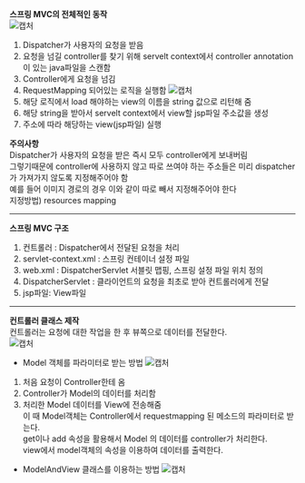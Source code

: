 **스프링 MVC의 전체적인 동작**             
![캡처](https://user-images.githubusercontent.com/84822464/124863943-fdea4300-dff2-11eb-8937-114d8691f780.PNG)

1. Dispatcher가 사용자의 요청을 받음 
2. 요청을 넘길 controller를 찾기 위해 servelt context에서 controller annotation이 있는 java파일을 스캔함 
3. Controller에게 요청을 넘김 
4. RequestMapping 되어있는 로직을 실행함 
![캡처](https://user-images.githubusercontent.com/84822464/125066741-50f4f080-e0ee-11eb-8a43-41c7ee5f4801.PNG)
5. 해당 로직에서 load 해야하는 view의 이름을 string 값으로 리턴해 줌 
6. 해당 string을 받아서 servelt context에서 view할 jsp파일 주소값을 생성
7. 주소에 따라 해당하는 view(jsp파일) 실행 

**주의사항**            
Dispatcher가 사용자의 요청을 받은 즉시 모두 controller에게 보내버림             
그렇기때문에 controller에 사용하지 않고 따로 쓰여야 하는 주소들은 미리 dispatcher가 가져가지 않도록 지정해주어야 함           
예를 들어 이미지 경로의 경우 이와 같이 따로 빼서 지정해주어야 한다             
지정방법) resources mapping             

****************************************
**스프링 MVC 구조**           
1. 컨트롤러 : Dispatcher에서 전달된 요청을 처리           
2. servlet-context.xml : 스프링 컨테이너 설정 파일           
3. web.xml : DispatcherServlet 서블릿 맵핑, 스프링 설정 파일 위치 정의          
4. DispatcherServlet : 클라이언트의 요청을 최초로 받아 컨트롤러에게 전달           
5. jsp파일: View파일 

************************************************************
**컨트롤러 클래스 제작**                  
컨트롤러는 요청에 대한 작업을 한 후 뷰쪽으로 데이터를 전달한다.            
![캡처](https://user-images.githubusercontent.com/84822464/125065229-8ac4f780-e0ec-11eb-9870-cc53b0875455.PNG)

 - Model 객체를 파라미터로 받는 방법 
![캡처](https://user-images.githubusercontent.com/84822464/125065817-41c17300-e0ed-11eb-8dde-c9bf2b886f4e.PNG)
1. 처음 요청이 Controller한테 옴 
2. Controller가 Model의 데이터를 처리함 
3. 처리한 Model 데이터를 View에 전송해줌          
이 때 Model객체는 Controller에서 requestmapping 된 메소드의 파라미터로 받는다.           
get이나 add 속성을 활용해서 Model 의 데이터를 controller가 처리한다.      
view에서 model객체의 속성을 이용하여 데이터를 출력한다.          

 - ModelAndView 클래스를 이용하는 방법 
![캡처](https://user-images.githubusercontent.com/84822464/125066439-f78cc180-e0ed-11eb-8b48-93dae84fec6f.PNG)
